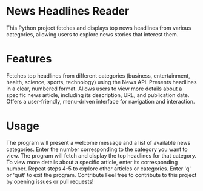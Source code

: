 # News Headlines Reader
This Python project fetches and displays top news headlines from various categories, allowing users to explore news stories that interest them.

# Features
Fetches top headlines from different categories (business, entertainment, health, science, sports, technology) using the News API.
Presents headlines in a clear, numbered format.
Allows users to view more details about a specific news article, including its description, URL, and publication date.
Offers a user-friendly, menu-driven interface for navigation and interaction.

# Usage
The program will present a welcome message and a list of available news categories.
Enter the number corresponding to the category you want to view.
The program will fetch and display the top headlines for that category.
To view more details about a specific article, enter its corresponding number.
Repeat steps 4-5 to explore other articles or categories.
Enter 'q' or 'quit' to exit the program.
Contribute
Feel free to contribute to this project by opening issues or pull requests!

